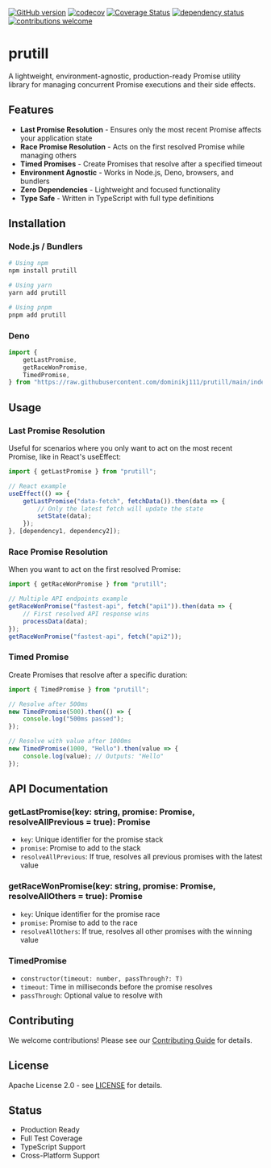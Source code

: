 [![GitHub version](https://d25lcipzij17d.cloudfront.net/badge.svg?id=gh&type=6&v=1.0.3&x2=0)](https://d25lcipzij17d.cloudfront.net/badge.svg?id=gh&type=6&v=1.0.3&x2=0)
[![codecov](https://codecov.io/gh/dominikj111/prutill/branch/main/graph/badge.svg)](https://codecov.io/gh/dominikj111/prutill)
[![Coverage Status](https://coveralls.io/repos/boennemann/badges/badge.svg)](https://coveralls.io/r/boennemann/badges)
[![dependency status](https://deps.rs/crate/autocfg/1.1.0/status.svg)](https://deps.rs/crate/autocfg/1.1.0)
[![contributions welcome](https://img.shields.io/badge/contributions-welcome-brightgreen.svg?style=flat)](https://github.com/dwyl/esta/issues)

# prutill

A lightweight, environment-agnostic, production-ready Promise utility library for managing concurrent Promise executions
and their side effects.

## Features

- **Last Promise Resolution** - Ensures only the most recent Promise affects your application state
- **Race Promise Resolution** - Acts on the first resolved Promise while managing others
- **Timed Promises** - Create Promises that resolve after a specified timeout
- **Environment Agnostic** - Works in Node.js, Deno, browsers, and bundlers
- **Zero Dependencies** - Lightweight and focused functionality
- **Type Safe** - Written in TypeScript with full type definitions

## Installation

### Node.js / Bundlers

```bash
# Using npm
npm install prutill

# Using yarn
yarn add prutill

# Using pnpm
pnpm add prutill
```

### Deno

```typescript
import {
    getLastPromise,
    getRaceWonPromise,
    TimedPromise,
} from "https://raw.githubusercontent.com/dominikj111/prutill/main/index-deno.ts";
```

## Usage

### Last Promise Resolution

Useful for scenarios where you only want to act on the most recent Promise, like in React's useEffect:

```typescript
import { getLastPromise } from "prutill";

// React example
useEffect(() => {
    getLastPromise("data-fetch", fetchData()).then(data => {
        // Only the latest fetch will update the state
        setState(data);
    });
}, [dependency1, dependency2]);
```

### Race Promise Resolution

When you want to act on the first resolved Promise:

```typescript
import { getRaceWonPromise } from "prutill";

// Multiple API endpoints example
getRaceWonPromise("fastest-api", fetch("api1")).then(data => {
    // First resolved API response wins
    processData(data);
});
getRaceWonPromise("fastest-api", fetch("api2"));
```

### Timed Promise

Create Promises that resolve after a specific duration:

```typescript
import { TimedPromise } from "prutill";

// Resolve after 500ms
new TimedPromise(500).then(() => {
    console.log("500ms passed");
});

// Resolve with value after 1000ms
new TimedPromise(1000, "Hello").then(value => {
    console.log(value); // Outputs: "Hello"
});
```

## API Documentation

### getLastPromise<T>(key: string, promise: Promise<T>, resolveAllPrevious = true): Promise<T>

- `key`: Unique identifier for the promise stack
- `promise`: Promise to add to the stack
- `resolveAllPrevious`: If true, resolves all previous promises with the latest value

### getRaceWonPromise<T>(key: string, promise: Promise<T>, resolveAllOthers = true): Promise<T>

- `key`: Unique identifier for the promise race
- `promise`: Promise to add to the race
- `resolveAllOthers`: If true, resolves all other promises with the winning value

### TimedPromise<T>

- `constructor(timeout: number, passThrough?: T)`
- `timeout`: Time in milliseconds before the promise resolves
- `passThrough`: Optional value to resolve with

## Contributing

We welcome contributions! Please see our [Contributing Guide](CONTRIBUTION.md) for details.

## License

Apache License 2.0 - see [LICENSE](LICENSE) for details.

## Status

- Production Ready
- Full Test Coverage
- TypeScript Support
- Cross-Platform Support
